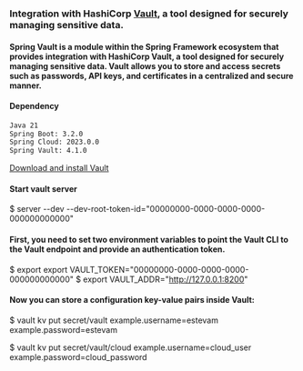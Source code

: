 
### Integration with HashiCorp [Vault](https://www.vaultproject.io/), a tool designed for securely managing sensitive data.


#### Spring Vault is a module within the Spring Framework ecosystem that provides integration with HashiCorp Vault, a tool designed for securely managing sensitive data. Vault allows you to store and access secrets such as passwords, API keys, and certificates in a centralized and secure manner.

#### Dependency 

```bash
Java 21    
Spring Boot: 3.2.0
Spring Cloud: 2023.0.0  
Spring Vault: 4.1.0

```

[Download and install Vault](https://developer.hashicorp.com/vault/install)


#### Start vault server
$ server --dev --dev-root-token-id="00000000-0000-0000-0000-000000000000"

#### First, you need to set two environment variables to point the Vault CLI to the Vault endpoint and provide an authentication token.

$ export export VAULT_TOKEN="00000000-0000-0000-0000-000000000000"
$ export VAULT_ADDR="http://127.0.0.1:8200"

#### Now you can store a configuration key-value pairs inside Vault:

$ vault kv put secret/vault example.username=estevam example.password=estevam

$ vault kv put secret/vault/cloud example.username=cloud_user example.password=cloud_password